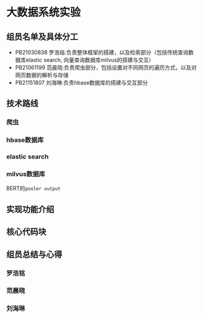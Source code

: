 # 大数据系统实验

## 组员名单及具体分工

- PB21030838 罗浩铭:负责整体框架的搭建，以及检索部分（包括传统查询数据库elastic search, 向量查询数据库milvus的搭建与交互）
- PB21061199 范晨晓:负责爬虫部分，包括设置对不同网页的遍历方式，以及对网页数据的解析与存储
- PB21151807 刘海琳:负责hbase数据库的搭建与交互部分


## 技术路线

### 爬虫



### hbase数据库


### elastic search




### milvus数据库
BERT的`pooler output`


## 实现功能介绍




## 核心代码块



## 组员总结与心得
### 罗浩铭




### 范晨晓



### 刘海琳

